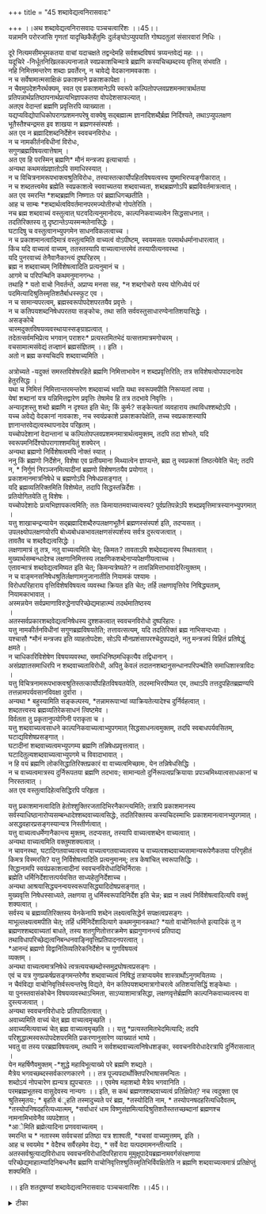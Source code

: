 +++
title = "45 शब्दावेद्यत्वनिरासवादः"

+++
।।अथ शब्दावेद्यत्वनिरासवादः पञ्चचत्वारिंशः ।।45।।  
यन्नामनि परोरजांसि गृणतां यादृच्छिकैर्हेतुमिः दुर्लङ्घोऽप्युपयाति गोष्पदतुलां संसारवारां निधिः ।  

दूरे नित्यमसीमभूमकतया वाचां यदाचक्षते तद्वन्देमहि सर्वशब्दविषयं त्रय्यन्तवेद्यं महः ।।  
यदूचिरे -निर्धूतनिखिलकल्पनाजाले स्वप्रकाशचिन्मात्रे ब्रह्मणि कस्यचिच्छब्दस्य वृत्तिस् संभवति ।  
नहि निमित्तमन्तरेण शब्दाः प्रवर्तेरन्, न चावेद्ये वेदकानामवकाशः ।  
न च सर्वेषामात्मसाक्षिकं प्रकाशमाने प्रकाशकापेक्षा ।  
न चैवमुपदेशनैरर्थक्यम्, स्वत एव प्रकाशमानेऽपि स्वरूपे कल्पितोपप्लवप्रशमनमात्रार्थतया प्रतिपन्नार्थप्रतिष्ठापनार्थप्रत्यभिज्ञापकतया वोपदेशसाफल्यात् ।  
अतएव वेदान्तां ब्रह्मणि प्रवृत्तिरपि व्याख्याता ।  
यद्यप्यविद्योपाधिकोपरागप्रशमनपरेषु वाक्येषु सद्बह्मात्म ज्ञानादिशब्दैर्ब्रह्म निर्दिश्यते, तथाऽप्युपलक्षण भूतैस्तैश्चन्द्रमस इव शाखया न ब्रह्मणस्संस्पर्शः ।  
अत एव न ब्रह्मादिशब्दनिर्देशेन स्ववचनविरोधः ।  
न च नामकीर्तनविधीनां विरोधः,   
सगुणब्रह्मविषयत्वात्तेषाम् ।  
अत एव हि परस्मिन् ब्रह्मणि\* मौनं मन्त्रजप इत्याचार्याः ।  
अन्यथा कथमसंप्रज्ञातोऽपि समाधिस्स्यात् ।  
न च विचित्रनामरूपभाक्त्वश्रुतिविरोधः, तस्यास्तत्कार्योपहितविषयत्वस्य युष्माभिरप्यङ्गीकारात् ।  
न च शब्दतत्त्वमेव ब्रह्मेति स्वप्रकाशत्वे स्ववाच्यतया शब्दवाच्यता, शब्दब्रह्मणोऽपि ब्रह्मविवर्तमात्रत्वात् ।  
अत एव स्मरन्ति \*शब्दब्रह्मणि निष्णातः परं ब्रह्माधिगच्छतीति ।  
आह च साम्बः \*शब्दार्थत्वविवर्तमानपरमज्योतीरुचो गोपतेरिति ।  
नच ब्रह्म शब्दवाच्यं वस्तुत्वात् घटवदित्यनुमानोदयः, काल्पनिकवाच्यत्वेन सिद्धसाधनात् ।  
तदतिरिक्तस्य तु दृष्टान्तेऽप्यस्मन्मतेनासिद्धेः ।  
घटादिषु च वस्तुत्वानभ्युपगमेन साधनविकलत्वाच्च ।  
न च प्रकाशमानत्वादिमात्रं वस्तुत्वमिति वाच्यत्वं वोऽपीष्टम्, स्वयमसतः परमार्थधर्मानाधारत्वात् ।  
किंच यदि वाच्यत्वं वाच्यम्, ततस्तस्यापि वाच्यत्वान्तरमेवं तस्यापीत्यनवस्था ।  
यदि पुनरवाच्यं तेनैवानैकान्त्यं दुष्परिहरम् ।  
ब्रह्म न शब्दवाच्यम् निर्विशेषत्वादिति प्रत्यनुमानं च ।  
आगमे च परिपन्थिनि कथमनुमानगन्धः ।  
तथाहि \* यतो वाचो निवर्तन्ते, अप्राप्य मनसा सह, \*न शब्दगोचरो यस्य योगिध्येयं परं पदमित्यादिश्रुतिस्मृतिशतैर्बाधस्स्फुट एव ।  
न च सामान्यपरत्वम्, ब्रह्मस्वरूपोपदेशपरतयैव प्रवृत्तेः ।  
न च कतिपयशब्दनिषेधपरतया सङ्कोचः, तथा सति सर्ववस्तुसाधारण्येनातिशयासिद्धेः ।  
असङ्कोचे   
चास्मदुक्तविषयव्यवस्थायास्सङ्ग्राह्यत्वात् ।  
तदेतत्सर्वमभिप्रेत्य भगवान् पराशरः\* प्रत्यस्तमितभेदं यत्सत्तामात्रमगोचरम् ।  
वचसामात्मसंवेद्यं तज्ज्ञानं ब्रह्मसंज्ञितम् ।। इति ।  
अतो न ब्रह्म कस्यचिदपि शब्दवाच्यमिति ।  

अत्रोच्यते -यदुक्तं समस्तविशेषरहिते ब्रह्मणि निमित्ताभावेन न शब्दप्रवृत्तिरिति; तत्र सविशेषत्वोपपादनादेव हेतुरसिद्धः ।  
यथा च निमित्तं निमित्तान्तरमन्तरेण शब्दवाच्यं भवति यथा स्वरूपमपीति निरूप्यतां त्वया ।  
येषां शब्दानां यत्र यन्निमित्तद्वारेण प्रवृत्तिः तेषामेव हि तत्र तदभावे निवृत्तिः ।  
अन्यादृशस्तु शब्दो ब्रह्मणि न दृश्यत इति चेत्; किं कुर्मः? सङ्केत्यतां व्यवहाराय तथाविधश्शब्दोऽपि ।  
यच्च अवेद्ये वेदकानां नावकाशः, नच स्वयंप्रकाशे प्रकाशकापेक्षेति, तच्च स्वप्रकाशस्यापि ज्ञानान्तरवेद्यत्वस्थापनादेव परिहृतम् ।  
यच्चोपदेशानां वेदान्तानां च कल्पितोपप्लवप्रशमनमात्रार्थत्वमुक्तम्, तदपि तदा शोभते, यदि स्वरूपमनिर्दिश्योपरागाश्शमयितुं शक्येरन् ।  
अन्यथा ब्रह्मणो निर्विशेषत्वमपि नोक्तं स्यात् ।  
ननु किं ब्रह्मणो निर्देशेन, विशेषा एव प्रतीयमाना मिथ्यात्वेन ज्ञाप्यन्ते, ब्रह्म तु स्वप्रकाशं तिष्ठत्येवेति चेत्; तदपि न, \* निर्गुणं निरञ्जनमित्यादीनां ब्रह्मणो विशेषणतयैव प्रयोगात् ।  
प्रकाशमानमात्रनिषेधे च ब्रह्मणोऽपि निषेधप्रसङ्गात् ।  
यदि ब्रह्मव्यतिरिक्तमिति विशेष्येत, तदापि सिद्धस्तन्निर्देशः ।  
प्रतियोगितयेति तु विशेषः ।  
यच्चोपदेशादेः प्रत्यभिज्ञापकत्वमिति; ततः किमायातमवाच्यत्वस्य? पूर्वप्रतिपन्नेऽपि शब्दप्रवृत्तिमात्रस्यानभ्युपगमात् ।  
यत्तु शाखाचन्द्रन्यायेन सद्ब्रह्मादिशब्दैरुपलक्षणभूतैर्न ब्रह्मणस्संस्पर्श इति, तदप्यसत् ।  
उपलक्ष्योपलक्षणयोरपि बोध्यबोधकभावलक्षणसंस्पर्शस्य सर्वत्र दुस्त्यजत्वात् ।  
तावतैव च शब्दवैद्यत्वसिद्धेः ।  
लक्षणामात्रं तु तत्र, नतु वाच्यत्वमिति चेत्; किमतः? तावताऽपि शब्देवद्यत्वस्य स्थितत्वात् ।  
मुख्यार्थसम्बन्धादेश्च लक्षणानिमित्तस्य लाक्षणिकशब्देनाप्यपेक्षणीयत्वाच्च ।  
एतावन्मात्रं शब्दवेद्यत्वमिष्यत इति चेत्; किमन्यत्रेष्यते? न तावन्निमित्ताभावादेरित्युक्तम् ।  
न च वाङ्मनसनिषेधश्रुतिर्लक्षणामनुजानातीति नियामकं पश्यामः ।  
विरोधपरिहाराय वृत्तिविशेषविषयत्व व्यवस्था क्रियत इति चेत्; तर्हि लक्षणावृत्तिरेव निषिद्ध्यताम्, नियामकाभावात् ।  
अस्मन्नयेन सर्वप्रमाणाविरुद्धेनापरिच्छेद्यमाहात्म्यं तदर्थमातिष्ठस्य   
।  
अतस्सर्वप्रकारशब्दवेद्यत्वनिषेधस्य दुश्शकत्वात् स्ववचनविरोधो दुष्परिहारः ।  
यत्तु नामकीर्तनविधीनां सगुणब्रह्मविषयतेति; तत्तावत्सत्यम्, यदि तदतिरिक्तं ब्रह्म नाभिसन्दध्याः ।  
यश्चासौ \*मौनं मन्त्रजप इति व्याहतोपदेशः, सोऽपि मौनप्रशंसापरश्चेदुपपद्यते, नतु मन्त्रजपं विहितं प्रतिषेद्धुं क्षमते ।  
न चाधिकारिविशेषेण विषयव्यवस्था, समाधिनिष्ठमधिकृत्यैव तद्विधानान् ।  
असंप्रज्ञातसमाधिरपि न शब्दवाच्यताविरोधी, अपितु केवलं तदातनशब्दानुसन्धानपरिपन्थीति समाधिशास्त्राविदः ।  
यत्तु विचित्रनामरूपभाक्त्वश्रुतिस्तत्कार्योपहितविषयतयेति, तदस्माभिरपीष्यत एव, तथाऽपि तत्तदुपहितब्रह्मण्यपि तत्तन्नामपर्यवसानविवक्षा दुर्वारा ।  
अन्यथा \* बहुस्यामिति सङ्कल्पस्य, \*तन्नामरूपाभ्यां व्याक्रियतेत्यादेश्च दुर्निर्वहत्वात् ।  
शब्दतत्त्वस्य ब्रह्मव्यतिरेकसाधनं त्विष्टमेव ।  
विर्वतता तु प्रकृतानुपयोगिनी पराकृता च ।  
यत्तु शब्दवाच्यत्वसाधने काल्पनिकवाच्यत्वाभ्युपगमात् सिद्धसाधनत्वमुक्तम्, तदपि स्वबाधपर्यवसितम्, घटाद्यविशेषप्रसङ्गात् ।  
घटादीनां शब्दवाच्यत्वमभ्युपगम्य ब्रह्मणि तन्निषेधप्रवृत्तत्वात् ।  
घटादितुल्यशब्दवाच्यत्वाभ्युपगमे च विवादाभावात् ।  
न हि वयं ब्रह्मणि लोकसिद्धातिरिक्तप्रकारं वा वाच्यत्वमिच्छामः, येन तन्निषेधसिद्धिः ।  
न च वाच्यत्वमात्रस्य दुर्निरूपतया ब्रह्मणि तदभावः; सामान्यतो दुर्निरूपत्वप्रक्रियायाः प्रपञ्चमिथ्यात्वसाधकानां च निरस्तत्वात् ।  
अत एव वस्तुत्वादिहेत्वसिद्धिरपि परिहृता ।  

यत्तु प्रकाशमानत्वादिति हेतोश्शुक्तिरजतादिभिरनैकान्त्यमिति; तत्रापि प्रकाशमानस्य सर्वस्याधिष्ठानारोप्यसम्बन्धादेश्शब्दवाच्यत्वसिद्धेः, तदतिरिक्तस्य कस्यचिदस्माभिः प्रकाशमानत्वानभ्युपगमात् ।  
असद्धवहारप्रसङ्गस्यान्यत्र निस्तीर्णत्वात् ।  
यत्तु वाच्यत्वधर्मेणानैकान्त्य मुक्तम्, तदप्यसत्, तस्यापि वाच्यत्वशब्देन वाच्यत्वात् ।  
अन्यथा वाच्यत्वमिति वक्तुमशक्यत्वात् ।  
न चावनस्था, घटादिगतवाच्यत्वस्य वाच्यत्वगतवाच्यत्वस्य च वाच्यत्वशब्दवाच्यसामान्यरूपेणैकतया परिगृहीतं किमत्र विस्मरसि? यत्तु निर्विशेषत्वादिति प्रत्यनुमानम्; तत्र केषांचित् स्वरूपासिद्धिः ।  
सिद्धानामपि स्वयंप्रकाशत्वादीनां स्ववचनविरोधादिभिर्निरासः ।  
ब्रह्मेति धर्मिनिर्देशात्तत्पर्यवसित साध्यहेतुनिर्देशाच्च ।  
अन्यथा आश्रयासिद्ध्यनन्वयस्वरूपासिद्ध्यादिदोषप्रसङ्गात् ।  
मुख्यवृत्ति निषेधस्साध्यते, लक्षणया तु धर्मिस्वरूपादिनिर्देश इति चेन्न; ब्रह्म न लक्ष्यं निर्विशेषत्वादित्यपि वक्तुं शक्यत्वात् ।  
सर्वस्य च ब्रह्मव्यतिरिक्तस्य येनकेनापि शब्देन लक्ष्यत्वसिद्धेर्न सपक्षत्वप्रसङ्गः ।  
माभूल्लक्ष्यत्वमपीति चेत्; तर्हि धर्मिनिर्देशादित्यागे कथमनुमानकथा? \*यतो वाचोनिवर्तन्ते इत्यादिकं तु न ब्रह्मणश्शब्दवाच्यतां बाधते, तस्य शतगुणितोत्तरक्रमेण ब्रह्मगुणानन्त्यं प्रतिपाद्य तथाविधापरिच्छेद्यत्वनिबन्धनवाङ्निवृत्तिप्रतिपादनपरत्वात् ।  
\*आनन्दं ब्रह्मणो विद्वानितिव्यतिरेकनिर्देशेन च गुणविषयत्वं   
व्यक्तम् ।  
अन्यथा वाच्यत्वमात्रनिषेधे त्वत्रत्ययच्छब्दोस्समुद्रघोषत्वप्रसङ्गः ।  
एवं च यत्र गुणप्रकर्षप्रसङ्गमन्तरेणैव शब्दवाच्यत्वं निषिद्धं तत्राप्ययमेव शास्त्रार्थोऽनुगमयितव्यः ।  
न चैवंविद्या वाचोनिवृत्तिर्वस्त्वन्तरेषु विद्यते, येन कतिपयशब्दमात्रागोचरत्वे अतिशयासिद्धिं शङ्केथाः ।  
या पुनस्तवासंकोचेन विषयव्यवस्थाऽभिमता, साऽप्याशामात्रसिद्धा, लक्षणवृत्तेर्ब्रह्मणि काल्पनिकवाच्यत्वस्य वा दुस्त्यजत्वात् ।  
अन्यथा स्ववचनविरोधादेः प्रतिपादितत्वात् ।  
अवाच्यमिति वाच्यं चेत् ब्रह्म वाच्यत्वमृच्छति ।  
अवाच्यमित्यवाच्यं चेत् ब्रह्म वाच्यत्वमृच्छति ।। यत्तु \*प्रत्यस्तमितभेदमित्यादि; तदपि परिशुद्धात्मस्वरूपोपदेशपरमिति प्रकरणानुसारेण व्याख्यातं भाष्ये ।  
भवतु वा तस्य परब्रह्मविषयत्वम्, तथापि न सर्वशब्दवाच्यत्वनिषेधशङ्का, स्ववचनविरोधादेरत्रापि दुर्निरासत्वात् ।  
येन महर्षिणैवमुक्तम् -\*शुद्धे महाविभूत्याख्ये परे ब्रह्मणि शब्द्यते ।  
मैत्रेय भगवच्छब्दस्सर्वकारणकारणे ।। तत्र पूज्यपदार्थोक्तिपरिभाषासमन्वितः ।  
शब्दोऽयं नोपचारेण ह्यन्यत्र ह्युपचारतः ।। एवमेष महाशब्दो मैत्रेय भगवानिति ।  
परमब्रह्मभूतस्य वासुदेवस्य नान्यगः ।। इति, स कथं ब्रह्मणश्शब्दवाच्यत्वं प्रतिक्षिपेत्? नच त्वदुक्ता एव श्रुतिस्मृतयः; \* बृहति बंृहति तस्मादुच्यते परं ब्रह्म, \*तस्योदिति नाम, \* तस्योपनषदहरित्यधिदैवतम्, \*तस्योपनिषदहरित्यध्यात्मम्, \*सर्वाधारं धाम विष्णुसंज्ञमित्यादिश्रुतिशतैस्तत्तच्छब्दानां ब्रह्मणश्च नामनामिभावेनैव व्यपदेशात् ।  
\*आेमिति ब्रह्मेत्यादिना प्रणववाच्यत्वम् ।  
स्मरन्ति च \* नतास्स्म सर्ववचसां प्रतिष्ठा यत्र शाश्वती, \*वचसां वाच्यमुत्तमम्, इति ।  
आह च स्वयमेव \* वेदैश्च सर्वैरहमेव वेद्यः, \* सर्वे वेदा यत्पदमामनन्तीत्यादि ।  
अतस्सर्वश्रुत्याद्यविरोधाय स्ववचनविरोधादिपरिहाराय मुमुक्षूपादेयब्रह्मनामवर्गसंरक्षणाया परिच्छेद्यमाहात्म्यादिनिबन्धनैव ब्रह्मणि वाचोनिवृत्तिश्श्रुतिस्मृतिभिर्विवक्षितेति न ब्रह्मणि शब्दवाच्यत्वमात्रं प्रतिक्षेप्तुं शक्यमिति ।  

।। इति शतदूषण्यां शब्दावेद्यत्वनिरासवादः पञ्चचत्वारिंशः ।।45।।

<details><summary>टीका</summary>

ब्रह्माश्रयाज्ञानं निराकृतं । इदानीं ब्रह्मणो वाच्यत्वं निराकर्तुं वदार्थं सङ्गृह्णातिः - यन्नामानीति । यद्वा ब्रह्मणो मायाविद्याविभागेन निर्दोषत्वं परोक्तं निराकृतमेवं वाच्यत्वमपि निराकर्तुं वादार्तं सङ्गृह्णातिः - यन्नामानीति । यद्वा ब्रह्मणो मायाविद्याविभागेन निर्दोषत्वं परोक्तं निराकृतमेवं वाच्यत्वमपि निराकर्तुं वादार्थं सङ्गृह्णातिः - यन्नामानीति । परोरजांसिः - पराणिरजोनिवर्तकानीत्यर्थः । परश्शनानीतिवद्राजदन्तादिव परनिपातः । पारस्करप्रभृतित्वात्सुसागमः । यद्वा बहुलग्रहणात्समासः । परश्शतमित्यत्र बहुलग्रहणात्समास इति कैयटोक्तेः । यादृच्छिकैर्हेतुभिः - यादृच्छिक सुकृतैरित्यर्थः । वारांनिधिरित्यत्र दिवस्पतिर्यादसांपतिरित्यत्रेव तत्पुरुषे कृति बहुळमिति बहुलग्रहणात् षष्ठ्या अलुक् । पराभिमतवाच्यत्व बोधकश्रुतेरन्यथासिद्धिमाहः - दूर इत्यादिना ।
चां नित्यसीमत्वाददूरे "यतो वाचोनिवर्तन्ते'' (तै आन.9) इत्युच्यत इत्यर्थः । सर्वशब्दविषयमिति वादार्थसूचनं । सहेतुकं परपक्षमनुवदतिः - यदुचुर इति । वृत्तिस्सम्भवतीति । मुख्यामुख्या साधारण्येन वृत्तिमात्रं न सम्भवति नर्मुख्या धर्मिसमानसत्ताकावेत्यर्थः । यद्वा वृत्ति शब्दो मुख्यवृत्ति परः । निर्धूतेत्युक्तहेतुं विवृणोतिः - नहीति । सामान्याभावे शक्यतावच्छेदकलक्ष्यतावच्छेदकसा - दृश्यरूपविशेषाभाववृत्तिर्नसम्भवतीति भावः । पक्षान्तरेषु तदनुसारेण योजनीयं । मात्रार्थमाहः - न चावेद्य इति । कैमुतिकन्यायेन शब (+++)त्वरहिते तद्धेतुशब्दस्सम्बन्धस्सम्भवतीति भावः । न च तुच्छत्वभीत्या शब्दवेद्यत्वं वाच्यमित्यत्राहः - न च सर्वेषामिति । स्वप्रकाशसिद्धत्वान्न तु तुच्छतेति भावः । कल्पितेति । प्रशमनपदं बाधपरं । उपदेशेन प्रपञ्चमिथ्यात्वमेव बोध्यते न तु ब्रह्मेत्यर्थः । प्रत्यभिज्ञापकतयावेति । स्वतः प्रकाशमानस्य पुनर्बोधनात्स्वरूपात्मकां भेदविषयत्वाच्च प्रत्यभिज्ञत्वोक्तिः । प्रत्यभिज्ञानं विना स्वरूपप्रकाशमात्रान्नाविद्यानिवृत्तिरिति भावः । ननु प्रत्यभिज्ञार्थं शब्दस्य वृत्त्यपेक्षेत्यत्राहः - अत एवेति । ब्रह्मणो वाक्यार्थत्वेन पदार्थत्वा भावाद्वाक्यार्थस्यापि पूर्वपन्नतया तत्प्रत्यभिज्ञायाश्शाखा - चन्द्रन्यायेनापि सम्भवान्नवृत्यपेक्षेति भावः । यद्यपीति । धर्मिनिर्देशाभावे - तत्रनिषेधासम्भवादुपराग - प्रशमनमेवन सम्भवतीति भावः । तथापीति । यथा शाखास्योगादिसम्बन्धं विनाकेनचित्सम्बन्धविशेषेण चन्द्रंज्ञापयति तथा शब्दोऽपि वृत्तिंविनैष ज्ञापयतीत्यर्थः । संस्पर्शशब्दोवृत्तिपरः । ननु त्वया ब्रह्मशब्देन निर्दिश्यतदवाच्यमिति प्रतिज्ञातव्यं ततश्चत्वयैव शब्देन ब्रह्मणो बोधणात्स्ववचनविरोध इति शङ्काप्यक्तयुच्चैव निरस्तेत्याहः - अत एवेति । वृत्त्यभावेनामतत्वमनुपपन्नमित्यत्राहः - न च नामेति । सगुणेति । शुद्धस्यहि वृत्तिर्निषिध्यत इति वृत्तिमत्वेन तत्र नामत्वं युक्तमिति भावः । परस्मिन्निति । शुद्धमात्रवृत्तिमात्रदघटित मन्त्राभावात्तन्मन्त्रजप एव नास्तीत्यर्थः । अन्यथेति । मन्त्रस्याप्युच्चारणाङ्गीकारे तस्यापि प्रतीत्या विकल्परूपतया निर्विकल्पकरूपा असम्प्रज्ञाताख्य समाधित्वं भज्येतेति भावः । तत्कार्योपहितेति । "अनेन जीवेनानुप्रविश्य नामरूपे''(छां.5.3.2) तदनुप्रविश्ये (तै.आ.6.)त्यनुप्रवेशस्य नामरूपभजनार्थत्वादिति भावः । ननु शब्द ब्रह्माभेदस्त्वयोच्यतेऽङ्गीक्रियत एव ब्रह्मणः स्वप्रकाशत्वं । तथा च तदभिन्नशब्दस्यापि स्वप्रकाशत्वाच्छब्दप्रकाश्यत्वस्यैव शब्दवाच्यत्वात्तदभिन्न ब्रह्मणोऽपि शब्दवाच्यत्वमवर्जनीयमेवेत्यत्राहः - न चेति । यद्यपि शक्तिविषयत्वमेव शब्दवाच्यत्वं नतु शब्दप्रकाश्यत्वमात्रमित्यभेदे सत्यपि न शब्दवाच्यत्वसिद्धिस्तथाप्यभेदेसत्येव हीयं चिन्ता स एव नास्तीत्याहः - शब्द ब्रह्मण इति । अत एवेति । भेदादेव शब्दब्रह्म परंब्रह्मेति भेदेन स्मरन्तीत्यर्थः । शब्देति । "उद्गीथोह्युदितः परोरुणतया यस्य त्रयीमण्डले भास्वद्वर्ण पदक्रमेरिततनुसप्तस्वराशैर्विभद्विद्यास्यन्दन मुन्नयन्निव नमस्तस्मै परब्रह्मणे'' इत्यवशिष्टं पादत्रयं । अत्र शब्दरूपेणार्थरूपेण च विवर्तमानत्व वचनेन च शब्दस्य ब्रह्मविवर्तत्वं परब्रह्मण इत्युक्त्वा भेदश्च स्फारितमिति भावः । न चेति । विशेषसिद्धौ वृत्तिमात्रसिद्धिरप्यस्तीति शङ्ककस्य हृदय । वाच्यत्वेन भ्रमाविषयत्व साधने इष्टापत्तिरिति परिहरतिः काल्पनिकेति । वाच्यत्वेन प्रमाविषयत्वेन प्रमाविषयत्वसाधन आहः - तदतिरिक्तेति । घटादेरेव कल्पितत्वेन तत्र वाच्यत्वस्य सुतरां कल्पितत्वात्तत्रतत्वेन ज्ञानं भ्रम एवेत्यर्थः । च शब्दत्वं हि पारमार्थिकत्वं विवक्षितं उत प्रकाशमानत्वादिना नाद्य इत्याहः - घटादिष्विति । द्वितीय आहः - न चेति । नहीति । शुक्तिरजतादिकं सदेव भासत इति वदतः प्रतीदमिति भावः । किञ्चेत्यादि । अनवस्थाभयाद्वाच्यत्वे वाच्यत्वं नाभ्युपगन्तव्यं तथा व्यत्रव्यभिचार इत्यर्थः । अगमबाधंचाहः - अगमेचेति । वाचो निवर्तन्त (तै आन 9) इति वाक्सम्बन्धस्य निवृत्तिरभिप्रेता । अर्थवादत्वमाशङ्क्य विधिशेषत्वा - भावान्नार्थवादत्वमित्याहः - न चेति । तत्वरूपपरता च सिद्धान्तिनामप्यङ्गीक्रियत एवेति भावः । न च कतिपयेति । कतिपयशब्दवाच्यत्वं ब्रह्मणोङ्गीकृत्य निषेधस्य कतिपयशब्दविषयत्ववाच्यतया सङ्कोचो न युक्त इत्यर्थः । नन्वसङ्गोचेन निषेधे ब्रह्मनिर्देशो नोपपद्यत इत्यत्राहः - असङ्कोचेन चेति । असङ्कोचस्य निषेधस्य वक्तव्यत्वे सिद्धे ब्रह्मणो वृत्तिविषयत्वाभावेऽपि शाखाचन्द्रन्यायेन निर्देश उपपन्न इति भावः । अगोचरं वचसामित्यसङ्कोचेन निषेधकोपबृम्हणानुगृहीतत्वाच्चास्मदुक्तव्यवस्थैव ग्राह्येत्याहः - तदेतदिति । प्रवृत्तिनिमित्ताभावेऽपि न दोषइत्याहः - यथेति । निर्विकल्पकं शाब्दज्ञानं त्वयाङ्गीकृतमिति प्रवृत्तिनिमित्तंविनापि शब्दस्य शक्त्यङ्गीकारे नकिञ्चिद्बाधकमित्यर्थः । युक्तं चैतदित्याहः - येषामिति । यद्यपि यत्र प्रवृत्ति निमित्तं तत्रैव तदभावो विरुद्ध इव तथापि दण्ड्यादि शब्द प्रवृत्तिनिमित्तस्य कादाचित्कत्वान्न विरोध इति भावः । अत्र निमित्तद्वारा प्रवर्तमान शब्दानामेव निमित्ताभावे निवृत्तिः । न तु निर्निमित्तकशब्दानामपि । अतो ब्रह्मणि निर्निमित्तक शब्दप्रवृत्तौ न विरोध इति तात्पर्यं । ननु ब्रह्मादिशब्दास्समित्तका एव बृहति बृह्मयतीत्यनुसारात् । निर्नित्तकस्तु शब्दो ब्रह्मणि नास्त्येवेति शङ्कतेः - अन्यादृशस्त्विति । तथाविध इति । निर्निमित्तकमित्यर्थः । ज्ञानावेद्यत्वस्थापनादिति । स्वप्रकाशस्यापि पुरुषान्तरीयस्य ज्ञानान्तरेण विना प्रकाशासम्भवात् ज्ञानान्तरवेद्यत्वमवेद्यत्वभङ्गे स्थापितमिति भावः । अन्यथेति । ब्रह्मणि निर्विशेषत्वस्य प्रतिपादनासम्भवात्तस्य निर्विशेषत्वे प्रमाणाभावान्निर्विशेष ब्रह्मेत न स्यादिति भावः । ननु ब्रह्मज्ञानाभावे कथमविद्यानिवृत्तिः ब्रह्मज्ञानस्यैव मोक्षसाधनतया श्रुतत्वादित्यत्राहः - ब्रह्मत्विति । विशेषमिथ्यात्वज्ञानसहकृतेन स्वरूपप्रकाशेन निवृत्तिरितिभावः । विशेषणतयेति । ब्रह्मणो विशेष्यत्वस्यावर्जनीयत्वाद्विशिष्टज्ञानविषयतया तच्छब्दविषयत्वमवर्जनीयमिति भावः । किञ्च प्रतीयमानामिथ्यात्वेनाज्ञाप्यन्त इत्यत्र किं प्रकाशमानमात्रस्य निषेधः उत ब्रह्मव्यतिरिक्तस्य नाद्य इत्याहः - प्रकाशमानेति । द्वितीये दोषमाहः - यदीत्यादिना । प्रतियोगितयेति । अतस्तन्निर्देशाभावे तदतिरिक्तत्व प्रतीत्यसम्भवात्तन्निर्देश अवश्यक इति विशेष्यतया निर्देशापेक्षया भेद इत्यर्थः ततः किमायातमिति । प्रत्यभिज्ञापकत्वेऽपि वाच्यत्वं निर्बाधमित्यर्थः । तदेव विवृणोतिः - पूर्वेति । पूर्वप्रतिपत्तिर्हि विधिविरोधिनीं न तु शब्दवाच्यत्व विरोधिनीति भावः। गूढाभिसन्धिरप्याहः - तदप्यसदिति । ननु न हि वयं शब्द बोध्यत्वं निषेधामः । किन्तु वाच्यत्वमात्रं । तथा च शाखावल्लक्षणया बोधेऽपि न दोष इत्यभिसन्धिम - जाननश्शङ्कतेः - लक्षणमात्रमिति । अभिसन्धिमुद्घाटयन् एव पूर्वोक्तपरिहारं स्मारयतिः - किमत इति । शब्दवेद्यत्वं दुष्परिहारमिति भावः। दूषणान्तरमाहः - मुख्यार्थेति । मुख्यार्थ सम्बन्ध एव लक्षणा । स आदित्यस्येति समासः । तदेव लक्षणायालक्षावृत्तेर्निमित्तं । लक्ष्यतावच्छेदकमित्यर्थः । तथा च मुख्यार्थ सम्बन्धरूपलक्षणायास्तत्तसम्बन्धितावच्छेदकस्य च मुख्यार्था भवेन सम्भवादित्यर्थः । यद्वा मुख्यार्थ सम्बन्धो लक्षणाबीजं न तु लक्षणेति भावः लाक्षणिकशब्देन मुख्यार्थरहितेनालक्षणीयत्वान्मुख्यार्थ - सम्बन्धदेर्वक्तुमशक्यत्वादित्यर्थः । नचेति शब्दस्य ततो निवृत्त्यक्तिसम्बन्धमात्रं निवर्तयतीति भावः । विरोधेति । यत इति निर्देशस्यवाचो निषेधस्य च विरोध परिहारायेत्यर्थः । नियामकाभावादिति । तथा शब्दबोध्यत्वं सामान्यमेव त्वत्पक्षे निषेध्यं स्यादित्यर्थः । ननु नियामकाभावादित्ययुक्तं शब्दसम्बन्धत्वेन प्रसिद्धेत्वाच्छक्तेसाधीनोपस्थितिकत्वाद्वृत्त्यन्तरस्येत्यस्वरसादाहः - अस्मन्मतेन
दपरिच्छेदनिवृत्ति परत्वान्नोक्तार्थपरत्वमिति भावः । प्रशमनपरेषु वाक्येषु सदादिशब्दैश्शक्त्यैव स्वरूपनिर्देशः कर्तव्य इति स्थितं । उक्तहेतोरेव पूर्वपक्षोक्तस्ववचनविरोधोऽपि दुष्परिहार इत्याहः - अत इति । स्वरूपमनिर्दिश्येतेति शेषः । एवं श्रुतेश्शब्दवेद्यसामान्य निषेध परत्वस्य त्वयावाच्यत्वादेव ब्रह्मश्रुतिबलाच्छब्दवेद्यं न भवतीति प्रतिज्ञाने प्रतिज्ञास्थ ब्रह्मपदनिषेधयोर्विरोध इत्याहः - इह स्ववचनेति । यत्त्विति । सगुणब्रह्मातिरिक्तं किंचिन्निर्गुणं ब्रह्म बूयास्तदा नामकीर्तन विधेस्सगुण ब्रह्मविषयत्वं वाच्यत्वविधेर्निर्गुणविषयत्वमिति वक्तुं शक्येत । न च तदस्ति परमार्थतो निर्गुणस्यैव ब्रह्मणोमिथ्याभूतगुणाश्रयत्वाङ्गीकारादित्यर्थः । नाभिसन्दध्या इति पाठे गुणपदव्यवर्तनीयं निर्गुणं ब्रह्म नाभिसन्दध्याः किन्तु वस्तुतस्सगुणमेव ब्रह्म तादृशमेव वच नामविषय इत्यभिसन्दध्यास्तदात्वदुक्तं सम्यगेवेत्यर्थः - न तु मन्त्रजपमिति विधिवैयर्थ्य प्रसङ्गादिति भावः । विषयव्यवस्थेति । जपविधेर्मोनमन्त्र जप इति निषेधस्यचेत्यर्थः । मौनं मन्त्रजप इत्यस्य समाधिनिष्ठमुमुक्षुविषयत्वात्स्वरूपे जपनिषेधपरत्वं जपविधेः काम्यविषयत्वाद्गुण विषय इत्यर्थः । समाधीति । "यः पुनरेतं त्रिमात्रेणोमित्येतदक्षरेण परम पुरुषमभिध्यायीत स तेजसि सूर्ये सम्पन्नो यथा पादोदरस्त्वचा विनिर्मुच्यते एवं ह वै पाप्मभिविनिर्मुक्तस्ससामभिरुन्नीयते ब्रह्मलोकं'' (प्रश्न 5.4) "आेमित्यात्मानं यञ्जीते'' (तै.मष्टाना) त्यादिभिः समाधिनिष्ठमधिकृत्यैव मन्त्र विधानादित्यर्थः । सम्प्रज्ञातेति । शब्दाद्यगोचरं ध्यानं निर्विकल्पात्मकं यदा सम्प्रज्ञातस्समाधिस्यात्स्वयं निर्वाणसाधनमित्यक्तमित्यर्थः । सम्प्रज्ञातसमाधिरपीति क्वचित्पाठो दृश्यते । तदाप्युक्तार्थपर तया व्याख्येयः । तदा तश्शब्दानुसन्धान परिपन्थिनि तदातनशब्दविषयो न भवतीत्यर्थः । तदुपहितेति । तदुपधेय विशेष्यभूत ब्रह्म स्वरूपं इत्यर्थः । विवक्षेति । नामरूपभाक्तवश्रुतेरित्यर्थः । अन्यथेति । ब्रह्मणस्तत्तत्कार्यवाचिशब्द वाच्यत्वाभावे तद्वाचकबहुशब्देन बहुस्यामिति सामानाधिकरण्यायोगात्तद्व्याक्रियतेति नामरूप व्याकरणकर्मत्वायोगाच्चेत्यर्थः । स्व बाधपर्यं वसितमिति । स्वाभ्युपगता वाच्यत्वपरित्याग पर्यवसितमित्यर्थः । घटाद्यविशेषेऽपि कथं बाध पर्यवसानमित्यत्राहः - घटादीनामिति । ननु घटादितुल्यं वाच्यत्वं नास्माभिर्निषिध्यते किन्त्वन्यादृशमेवेत्यत्राहः - नहीति । ननु घटादितुल्यस्यैव वाच्यत्वस्यमिथ्यात्वाद्ब्रह्मणि तदभावस्साध्यते । घटादेश्चत्वनधिष्ठानत्वान्न तत्र तदभाव इति न घटाद्यविशेष प्रसङ्गः इति एकदेशिमतं दूषयतिः - न चेति । किं मिथ्यात्वं वाच्यत्वस्यं निरूपत्वादुच्यते उत प्रपञ्चमिथ्यात्व साधनात् - नाद्य इत्याहः - सामान्यत इति । द्वितीय आहः - प्रपञ्चेति । तत एवेति । प्रपञ्चमिथ्यात्वस्य निरस्तत्वादेव पारमार्थिकत्वरूपं वस्तुत्वं सिद्धमित्यर्थः । अनैकान्त्यमित्यनन्तरं तन्नेति शेषः । तत्रापीति । तत्र शुक्तिरजतादौ अन्यथाख्यातिमते अधिष्ठानस्यारोप्यस्य च सम्बन्धस्य च वाच्यमित्यर्थः । आदिपदेन यथार्थख्याति पक्षे शुक्तिसंसृष्टरजतावयवस्यग्रहः शशविषाणादिभिरनैकान्त्यं परिहरतिः - असद्वयवहारेति । तत्रापि शशस्यारोप्यस्य श्रृङ्गस्य तत्सम्बन्धस्यैव व्यवहारविषयतया तेषां सत्यत्वाद्वाच्यत्वमस्ति (+++) न चानवस्थेति । घटादौ प्रवृत्तिनिमित्तभेदाद्वाच्यत्वभेदः । ततश्च घटादि गतवाच्यत्वे वाच्यत्वगतवाच्यत्वे च वाच्यत्व मेकमिति तेन रूपेणानुगतीकृतेषु वाच्यत्वशब्दवाच्यमेकमेवेति घटादिगत वाच्यत्वमेव स्वस्मिन्नपि वाच्यत्वमिति नानवस्थेत्यर्थः । वाच्यत्वशब्दवाच्यसामान्यरूपेणेति । वाच्यत्वेनेत्यर्थः । यदि च प्रवृत्तिनिमित्ताभेदेप्याश्रयभेदाद्वाच्यत्व भेदस्तदानीमपि प्रामाणिकत्वान्नानवस्था दोषायेत्याहः - प्रतिवस्त्विति । ऐक्यपक्षे आत्माश्रयं परिहरतिः - स्वपरेति । स्वप्रकाशत्व तद्वस्तुविशेषस्य स्वाश्रयत्वमपि प्रमाणसिद्धत्वान्नहन्तुशक्यमिति भावः । केषांचिदिति । भेदवादिभिर्निर्विशेषत्वान्न हन्तुं शक्यमिति भावः । केषांचिदिति । भेदवादिभिर्न्निर्विशेषत्वानभ्युपगमादिति भावः । सर्वसाधारण्येनाश्रयासिद्धिमाहः - सिद्धानामपीति । स्वप्रकाशत्वस्याप्यभावे वाच्यत्वप्रसङ्गेन श्रुत्यादि बोध्यत्वा भावेचाश्रयासिद्धिरिति भावः । आदिपदेन निर्विशषत्वादिगृह्यते । स्ववचनविरोधमुपपादयति ब्रह्मेतीति । अनुमानेपक्षनिर्देसस्य तक्ष पर्यवसितस्य तद्गततया साध्यस्य हेतोश्च निर्देष्टव्यत्वाद्वाच्यत्वप्रसङ्गेनावाच्यत्वसाध्यस्य विरोधस्यादित्यर्थः । अन्यथेति । आश्रयासिद्धिशश्रयाज्ञानात्साध्यविशिष्टपक्षप्रतिपादनाभावेपर्वतो धूमवत्वादित्यनन्वयः । हेतोः पक्षेऽज्ञानात्स्वरूपासिद्धिः । असाधारण्यं परिहरतिः - सर्वस्यचेति । नन्वाच्यत्व पदलक्ष्यत्वमपीष्टमेवेत्याशङ्क्य परिहरतिः - माभूदित्यादिना । वाच्यत्वासधनं निष्प्रत्यूहमिति भावः । न ब्रह्मण इति । अस्याः श्रुतेविषयत्वादिति भावः । अस्याः श्रुतेर्गुणेऽपि वाच्यत्वनिषेधपरत्वं नास्तीत्याहः - तस्येति । तत्परिच्छेदे वाङ्निवृत्त्या परिच्छेदस्य तुच्छत्वं गम्यत इत्यपरिच्छेद्यत्वपरत्वमिति भावः । ननु गुणगुणिरूपभेदाभावादानन्दरूप ब्रह्मविषयत्वमेवेत्याशङ्क्य भेदनिर्देशाद्गुणपरत्वमेवेत्याहः - आनन्दमिति । ननु वाचो निवर्तन्त इति निवृत्तिवचनस्यासम्बन्धार्थत्वं प्रतीयमानं परित्यज्यापरिच्छेद्यार्थ परत्वमयुक्तमित्यत्राहः - अन्यथेति । तथा सति यत इति निदिष्टान्निवृत्तिर्वक्तव्या । अन्यथाकस्यावाच्यत्वं सिद्धयेदिति स्ववाक्यविरोधस्स्यादित्यर्थः । नन्ववाच्यमस्पर्शमलोहितमिति ब्रह्मणि वाच्यत्वं निषिध्यते तत्र कागतिरित्यत्राहः - एवं चेति । अत्राप्यपरिच्छेद्यगुणवत्वमर्थः । असङ्कोचेनेति । वाच्यत्वनिषेधस्यचेति शेषः । ब्रह्मण्यनुपहितस्वरूपे धर्मिसमानसत्ताकवाच्यत्वाभावेऽपि विषमसत्ताकवाच्यत्वं वा लक्षणा वाङ्गीकार्या ततश्च वाङ्निवृत्तिश्रुतेर्ना सङ्कोचसिद्धिरित्यर्थः । अनुपहित बोधानङ्गीकारे बाधकमाहः - अन्यथेति । यच्छब्दादेस्समुद्रघोषत्व प्रसङ्ग इत्यनेनेत्यर्थः । अवाच्यमिति । अवाच्यत्वपदेनेत्यर्थः । यद्यप्यवाच्यमिति वाक्यं तथापि प्रादिपदिकार्थविहित प्रथमाविभक्तिवाच्यत्वाल्लाक्षणिक पदविहित विहितवाच्यत्वाच्चनावाच्यत्वसिद्धिरित्यर्थः । परिशुद्धेति । जीवस्वरूपस्य केवलस्य देवदत्तादिशब्दबोध्यवैजात्याभाव्रतिपादकतया न ब्रह्मावाच्यत्व परत्वमित्यर्थः । परब्रह्मलीयत्ववेदतापि वचसां गोचरमित्यत्र सङ्कोच आवश्यक इत्याहः - भवतु वेति । स्ववचनविरोधमाहः - ये नेति । शुद्ध इति । नचोपहित परत्वमिति वाच्यं । शुद्ध परस्याविद्यानुपहितपरत्वावश्यं भावादिति भावः । कूपमण्ड्कस्त्वं श्रुतिस्मृत्यन्तरं न जानासीत्याहः - न चेति । त्वदुक्तमात्रमेवचेत्तदशङ्कापिशाच्यपि स्यादपित्वन्यास्सन्त्येव तासु विरोधिनीष्वसतीषुकथममुपथ1 वक्षीत्यर्थः । परंब्रह्मत्युच्यत इति प्रवृत्तिनिमित्तपुरस्कारेण ब्रह्मशब्दवाच्यता प्रतिपाद्यत इत्यर्थः । उदिति नामेति । उच्छब्दस्तस्य संज्ञेत्यर्थः । उपनिषदहरित्यध्यात्मं ( ) आत्मनि उपनिषच्छब्दश्च वर्तत इत्यर्थः । विष्णु संज्ञमिति । विष्णुशब्दवाच्यमित्यर्थः । आेमितेति । इति शब्देन वाच्यता प्रतिपाद्यते । "वचसां प्रतिष्ठा'' - वचसां शब्दानां वाच्यमित्यर्थः । उत्तमं - वाच्यं - मुख्यवृत्त्याज्ञाप्यमित्यर्थः । अहमेव वेद्यइति । वेद्यत्वं च वृत्तिसाध्यमित्यर्थः। आमन्तीति । आम्नानं पुनः पुनः प्रतिपादनं वृत्तिसाध्यमिति भावः । वेदा क्षराणियावन्तीत्या दि पदग्राह्यं । मुमुक्षूपादेय ब्रह्म नामानि उदित्येवमादीनि ।
वत्सकुलजलधिकौस्तुभनृसिंहगुरुसुतेन सिंहदेवेन कृतायां शतदूषणी टीकायां पञ्चचत्वारिंशोवादस्समाप्तः ।।
</details>

